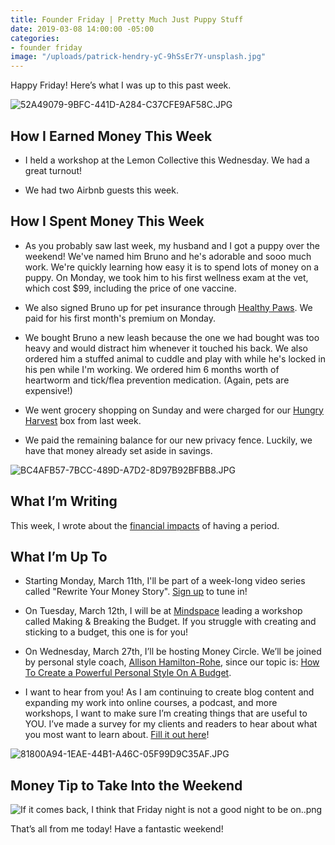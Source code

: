 ```yaml
---
title: Founder Friday | Pretty Much Just Puppy Stuff
date: 2019-03-08 14:00:00 -05:00
categories:
- founder friday
image: "/uploads/patrick-hendry-yC-9hSsEr7Y-unsplash.jpg"
---
```


Happy Friday! Here’s what I was up to this past week.

![52A49079-9BFC-441D-A284-C37CFE9AF58C.JPG](/uploads/52A49079-9BFC-441D-A284-C37CFE9AF58C.JPG)

## **How I Earned Money This Week**

* I held a workshop at the Lemon Collective this Wednesday. We had a great turnout!

* We had two Airbnb guests this week.

## **How I Spent Money This Week**

* As you probably saw last week, my husband and I got a puppy over the weekend! We've named him Bruno and he's adorable and sooo much work. We're quickly learning how easy it is to spend lots of money on a puppy. On Monday, we took him to his first wellness exam at the vet, which cost $99, including the price of one vaccine.

* We also signed Bruno up for pet insurance through [Healthy Paws](https://refer.healthypawspetinsurance.com/MaryG). We paid for his first month's premium on Monday.

* We bought Bruno a new leash because the one we had bought was too heavy and would distract him whenever it touched his back. We also ordered him a stuffed animal to cuddle and  play with while he's locked in his pen while I'm working. We ordered him 6 months worth of heartworm and tick/flea prevention medication. (Again, pets are expensive!)

* We went grocery shopping on Sunday and were charged for our [Hungry Harvest](http://hharvest.net/m5didTk) box from last week.

* We paid the remaining balance for our new privacy fence. Luckily, we have that money already set aside in savings.

![BC4AFB57-7BCC-489D-A7D2-8D97B92BFBB8.JPG](/uploads/BC4AFB57-7BCC-489D-A7D2-8D97B92BFBB8.JPG)

## **What I’m Writing**

This week, I wrote about the [financial impacts](https://www.maggiegermano.com/blog/the-economics-of-menstruation/) of having a period.

## **What I’m Up To**

* Starting Monday, March 11th, I'll be part of a week-long video series called "Rewrite Your Money Story". [Sign up](https://rewriteyourmoneystory.com/#MaggieGermano) to tune in!

* On Tuesday, March 12th, I will be at [Mindspace](https://www.eventbrite.com/e/making-breaking-the-budget-tickets-55047193638) leading a workshop called Making & Breaking the Budget. If you struggle with creating and sticking to a budget, this one is for you!

* On Wednesday, March 27th, I’ll be hosting Money Circle. We’ll be joined by personal style coach, [Allison Hamilton-Rohe](https://dailyoutfit.com/), since our topic is: [How To Create a Powerful Personal Style On A Budget](https://www.eventbrite.com/e/money-circle-how-to-create-a-powerful-personal-style-on-a-budget-tickets-54939672038).

* I want to hear from you! As I am continuing to create blog content and expanding my work into online courses, a podcast, and more workshops, I want to make sure I’m creating things that are useful to YOU. I’ve made a survey for my clients and readers to hear about what you most want to learn about. [Fill it out here](https://docs.google.com/forms/d/e/1FAIpQLSedjARbOmwC3_EomplCDDmNze_ZVLHwymIhqJbNcNqvM6gWVg/viewform?usp=sf_link)!

![81800A94-1EAE-44B1-A46C-05F99D9C35AF.JPG](/uploads/81800A94-1EAE-44B1-A46C-05F99D9C35AF.JPG)

## **Money Tip to Take Into the Weekend**

![If it comes back, I think that Friday night is not a good night to be on..png](/uploads/If%20it%20comes%20back,%20I%20think%20that%20Friday%20night%20is%20not%20a%20good%20night%20to%20be%20on..png)

That’s all from me today! Have a fantastic weekend!